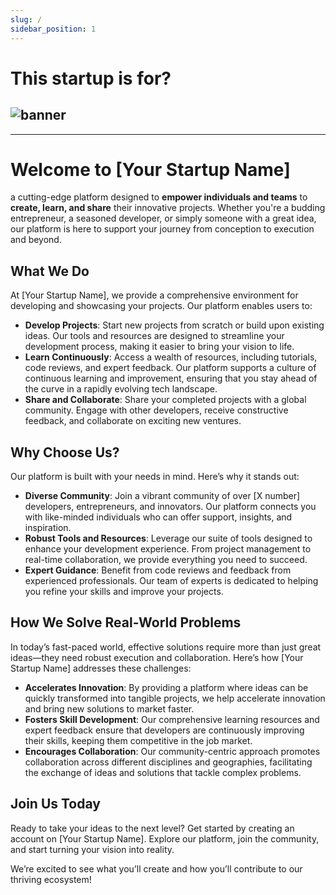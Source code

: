```yaml
---
slug: /
sidebar_position: 1
---
```


# This startup is for?

![banner](https://1.bp.blogspot.com/--DFx5yWhwM8/YJT_U8pi8XI/AAAAAAAAB0E/aAAzB7eedkgF16zR0cwFdMZOt9zXDhUDwCLcBGAsYHQ/s16000/images%2B-%2B2021-05-07T140750.140.jpeg)
---
---

# Welcome to [Your Startup Name]

 a cutting-edge platform designed to **empower individuals and teams** to **create, learn, and share** their innovative projects. Whether you're a budding entrepreneur, a seasoned developer, or simply someone with a great idea, our platform is here to support your journey from conception to execution and beyond.

## **What We Do**

At [Your Startup Name], we provide a comprehensive environment for developing and showcasing your projects. Our platform enables users to:
- **Develop Projects**: Start new projects from scratch or build upon existing ideas. Our tools and resources are designed to streamline your development process, making it easier to bring your vision to life.
- **Learn Continuously**: Access a wealth of resources, including tutorials, code reviews, and expert feedback. Our platform supports a culture of continuous learning and improvement, ensuring that you stay ahead of the curve in a rapidly evolving tech landscape.
- **Share and Collaborate**: Share your completed projects with a global community. Engage with other developers, receive constructive feedback, and collaborate on exciting new ventures.

## **Why Choose Us?**

Our platform is built with your needs in mind. Here’s why it stands out:
- **Diverse Community**: Join a vibrant community of over [X number] developers, entrepreneurs, and innovators. Our platform connects you with like-minded individuals who can offer support, insights, and inspiration.
- **Robust Tools and Resources**: Leverage our suite of tools designed to enhance your development experience. From project management to real-time collaboration, we provide everything you need to succeed.
- **Expert Guidance**: Benefit from code reviews and feedback from experienced professionals. Our team of experts is dedicated to helping you refine your skills and improve your projects.

## **How We Solve Real-World Problems**

In today’s fast-paced world, effective solutions require more than just great ideas—they need robust execution and collaboration. Here’s how [Your Startup Name] addresses these challenges:

- **Accelerates Innovation**: By providing a platform where ideas can be quickly transformed into tangible projects, we help accelerate innovation and bring new solutions to market faster.
- **Fosters Skill Development**: Our comprehensive learning resources and expert feedback ensure that developers are continuously improving their skills, keeping them competitive in the job market.
- **Encourages Collaboration**: Our community-centric approach promotes collaboration across different disciplines and geographies, facilitating the exchange of ideas and solutions that tackle complex problems.

## **Join Us Today**

Ready to take your ideas to the next level? Get started by creating an account on [Your Startup Name]. Explore our platform, join the community, and start turning your vision into reality.

We’re excited to see what you’ll create and how you’ll contribute to our thriving ecosystem!


